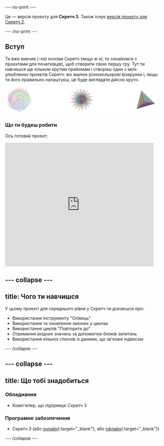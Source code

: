 \--- no-print \---

Це — версія проєкту для **Скретч 3**. Також існує [версія проєкту для Скретч 2](https://projects.raspberrypi.org/en/projects/cd-intermediate-scratch-sushi-scratch2).

\--- /no-print \---

## Вступ

Ти вже вивчив (-ла) основи Скретч (якщо ж ні, то ознайомся з проєктами для початківців), щоб створити свою першу гру. Тут ти навчишся ще кільком крутим прийомам і створиш один з моїх улюблених проектів Скретч: він малює різнокольорові візерунки і, якщо ти його правильно налаштуєш, це буде виглядати дійсно круто.

![](images/pen1.png)

### Що ти будеш робити

Ось готовий проєкт:

<div class="scratch-preview">
  <iframe allowtransparency="true" width="485" height="402" src="https://scratch.mit.edu/projects/embed/205355399/?autostart=false" frameborder="0"></iframe>
</div>

## \--- collapse \---

## title: Чого ти навчишся

У цьому проєкті для середнього рівня у Скретч ти дізнаєшся про:

+ Використання інструменту "Олівець"
+ Використання та оновлення змінних у циклах
+ Використання циклів "Повторити до"
+ Отримання вхідних значень за допомогою блоків запитань
+ Використання кількох списків із даними, що зв'язані індексом

\--- /collapse \---

## \--- collapse \---

## title: Що тобі знадобиться

### Обладнання

+ Комп'ютер, що підтримує Скретч 3

### Програмне забезпечення

+ Скретч 3 (або [онлайн](https://scratch.mit.edu/projects/editor/){:target="_blank"}, або [офлайн](https://scratch.mit.edu/download/){:target="_blank"})

\--- /collapse \---